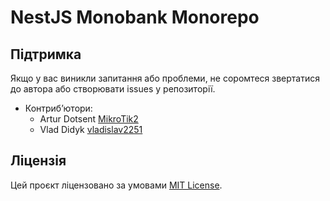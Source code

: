 # NestJS Monobank Monorepo

## Підтримка

Якщо у вас виникли запитання або проблеми, не соромтеся звертатися до автора або створювати issues у репозиторії.

- Контриб’ютори:
  - Artur Dotsent [MikroTik2](https://artur-dotsent.vercel.app)
  - Vlad Didyk [vladislav2251](https://vladislav-didyk.vercel.app)

## Ліцензія

Цей проєкт ліцензовано за умовами [MIT License](LICENSE).
